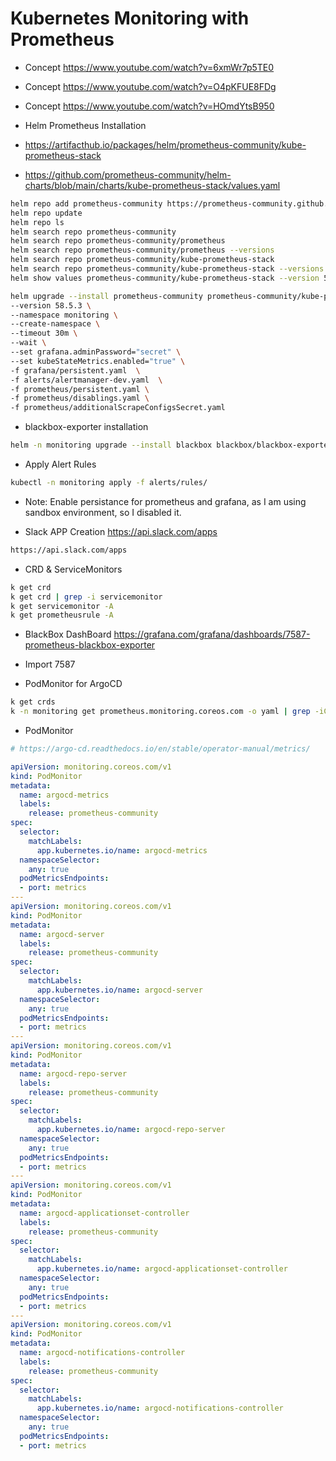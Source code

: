 # Kubernetes Monitoring with Prometheus

- Concept https://www.youtube.com/watch?v=6xmWr7p5TE0
- Concept https://www.youtube.com/watch?v=O4pKFUE8FDg
- Concept https://www.youtube.com/watch?v=HOmdYtsB950

- Helm Prometheus Installation
- https://artifacthub.io/packages/helm/prometheus-community/kube-prometheus-stack

- https://github.com/prometheus-community/helm-charts/blob/main/charts/kube-prometheus-stack/values.yaml
```bash
helm repo add prometheus-community https://prometheus-community.github.io/helm-charts 
helm repo update 
helm repo ls
helm search repo prometheus-community
helm search repo prometheus-community/prometheus
helm search repo prometheus-community/prometheus --versions
helm search repo prometheus-community/kube-prometheus-stack
helm search repo prometheus-community/kube-prometheus-stack --versions
helm show values prometheus-community/kube-prometheus-stack --version 58.5.3

helm upgrade --install prometheus-community prometheus-community/kube-prometheus-stack \
--version 58.5.3 \
--namespace monitoring \
--create-namespace \
--timeout 30m \
--wait \
--set grafana.adminPassword="secret" \
--set kubeStateMetrics.enabled="true" \
-f grafana/persistent.yaml  \
-f alerts/alertmanager-dev.yaml  \
-f prometheus/persistent.yaml \
-f prometheus/disablings.yaml \
-f prometheus/additionalScrapeConfigsSecret.yaml
```

- blackbox-exporter installation

```bash
helm -n monitoring upgrade --install blackbox blackbox/blackbox-exporter -f blackbox/blackbox-exporter/dev-values.yaml --wait
```

- Apply Alert Rules
```bash
kubectl -n monitoring apply -f alerts/rules/
```

- Note: Enable persistance for prometheus and grafana, as I am using sandbox environment, so I disabled it.

- Slack APP Creation https://api.slack.com/apps
```bash
https://api.slack.com/apps
```

- CRD & ServiceMonitors
```bash
k get crd
k get crd | grep -i servicemonitor
k get servicemonitor -A
k get prometheusrule -A
```

- BlackBox DashBoard https://grafana.com/grafana/dashboards/7587-prometheus-blackbox-exporter
- Import 7587

- PodMonitor for ArgoCD
```bash
k get crds
k -n monitoring get prometheus.monitoring.coreos.com -o yaml | grep -iC5 servicemonitor
```
- PodMonitor
```yaml
# https://argo-cd.readthedocs.io/en/stable/operator-manual/metrics/

apiVersion: monitoring.coreos.com/v1
kind: PodMonitor
metadata:
  name: argocd-metrics
  labels:
    release: prometheus-community
spec:
  selector:
    matchLabels:
      app.kubernetes.io/name: argocd-metrics
  namespaceSelector:
    any: true
  podMetricsEndpoints:
  - port: metrics
---
apiVersion: monitoring.coreos.com/v1
kind: PodMonitor
metadata:
  name: argocd-server
  labels:
    release: prometheus-community
spec:
  selector:
    matchLabels:
      app.kubernetes.io/name: argocd-server
  namespaceSelector:
    any: true
  podMetricsEndpoints:
  - port: metrics
---
apiVersion: monitoring.coreos.com/v1
kind: PodMonitor
metadata:
  name: argocd-repo-server
  labels:
    release: prometheus-community
spec:
  selector:
    matchLabels:
      app.kubernetes.io/name: argocd-repo-server
  namespaceSelector:
    any: true
  podMetricsEndpoints:
  - port: metrics
---
apiVersion: monitoring.coreos.com/v1
kind: PodMonitor
metadata:
  name: argocd-applicationset-controller
  labels:
    release: prometheus-community
spec:
  selector:
    matchLabels:
      app.kubernetes.io/name: argocd-applicationset-controller
  namespaceSelector:
    any: true
  podMetricsEndpoints:
  - port: metrics
---
apiVersion: monitoring.coreos.com/v1
kind: PodMonitor
metadata:
  name: argocd-notifications-controller
  labels:
    release: prometheus-community
spec:
  selector:
    matchLabels:
      app.kubernetes.io/name: argocd-notifications-controller
  namespaceSelector:
    any: true
  podMetricsEndpoints:
  - port: metrics
```
